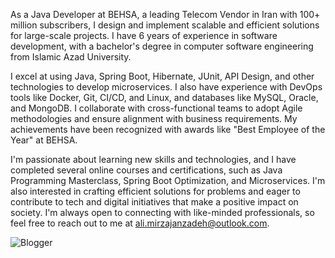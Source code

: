 As a Java Developer at BEHSA, a leading Telecom Vendor in Iran with 100+ million subscribers, I design and implement scalable and efficient solutions for large-scale projects. I have 6 years of experience in software development, with a bachelor's degree in computer software engineering from Islamic Azad University.

I excel at using Java, Spring Boot, Hibernate, JUnit, API Design, and other technologies to develop microservices. I also have experience with DevOps tools like Docker, Git, CI/CD, and Linux, and databases like MySQL, Oracle, and MongoDB. I collaborate with cross-functional teams to adopt Agile methodologies and ensure alignment with business requirements. My achievements have been recognized with awards like "Best Employee of the Year" at BEHSA. 

I'm passionate about learning new skills and technologies, and I have completed several online courses and certifications, such as Java Programming Masterclass, Spring Boot Optimization, and Microservices. I'm also interested in crafting efficient solutions for problems and eager to contribute to tech and digital initiatives that make a positive impact on society. I'm always open to connecting with like-minded professionals, so feel free to reach out to me at ali.mirzajanzadeh@outlook.com.
<!---
alimjz/alimjz is a ✨ special ✨ repository because its `README.md` (this file) appears on your GitHub profile.
You can click the Preview link to take a look at your changes.
--->
![Blogger](https://img.shields.io/badge/Blogger-FF5722?style=for-the-badge&logo=blogger&logoColor=white)
